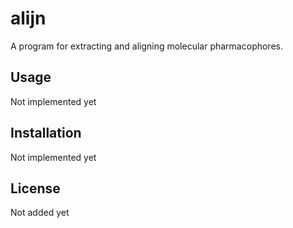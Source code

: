# alijn

A program for extracting and aligning molecular pharmacophores.

## Usage

Not implemented yet

## Installation

Not implemented yet

## License

Not added yet